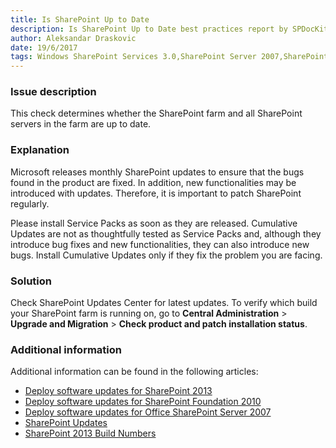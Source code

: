 ```yaml
---
title: Is SharePoint Up to Date
description: Is SharePoint Up to Date best practices report by SPDocKit determines whether the SharePoint farm and all SharePoint servers in the farm are up to date.
author: Aleksandar Draskovic
date: 19/6/2017
tags: Windows SharePoint Services 3.0,SharePoint Server 2007,SharePoint Foundation 2010,SharePoint Server 2010,SharePoint Foundation 2013,SharePoint Server 2013,SharePoint Server 2016
---
```

### Issue description
This check determines whether the SharePoint farm and all SharePoint servers in the farm are up to date.
### Explanation
Microsoft releases monthly SharePoint updates to ensure that the bugs found in the product are fixed. In addition, new functionalities may be introduced with updates. Therefore, it is important to patch SharePoint regularly.

Please install Service Packs as soon as they are released. Cumulative Updates are not as thoughtfully tested as Service Packs and, although they introduce bug fixes and new functionalities, they can also introduce new bugs. Install Cumulative Updates only if they fix the problem you are facing.
### Solution
Check SharePoint Updates Center for latest updates. To verify which build your SharePoint farm is running on, go to **Central Administration** > **Upgrade and Migration** > **Check product and patch installation status**.
### Additional information 
Additional information can be found in the following articles:
* [Deploy software updates for SharePoint 2013](https://technet.microsoft.com/en-us/library/cc263467.aspx)
* [Deploy software updates for SharePoint Foundation 2010](https://technet.microsoft.com/en-us/library/cc288269%28v=office.14%29.aspx)
* <a href="https://technet.microsoft.com/en-us/library/cc263467(v=office.12).aspx">Deploy software updates for Office SharePoint Server 2007</a>
* <a href="https://technet.microsoft.com/en-us/library/dn789211(v=office.14).aspx">SharePoint Updates</a>
* [SharePoint 2013 Build Numbers](http://www.toddklindt.com/blog/Lists/Posts/Post.aspx?ID=346)